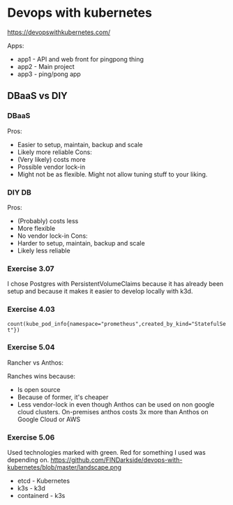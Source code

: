 # Devops with kubernetes

https://devopswithkubernetes.com/

Apps:
* app1 - API and web front for pingpong thing
* app2 - Main project
* app3 - ping/pong app


## DBaaS vs DIY

### DBaaS
Pros:
* Easier to setup, maintain, backup and scale
* Likely more reliable
Cons:
* (Very likely) costs more
* Possible vendor lock-in
* Might not be as flexible. Might not allow tuning stuff to your liking.

### DIY DB
Pros:
* (Probably) costs less
* More flexible
* No vendor lock-in
Cons:
* Harder to setup, maintain, backup and scale
* Likely less reliable

### Exercise 3.07

I chose Postgres with PersistentVolumeClaims because it has already been setup and because it makes it easier to develop locally with k3d.

### Exercise 4.03

`count(kube_pod_info{namespace="prometheus",created_by_kind="StatefulSet"})`

### Exercise 5.04

Rancher vs Anthos:

Ranches wins because:
* Is open source
* Because of former, it's cheaper
* Less vendor-lock in even though Anthos can be used on non google cloud clusters. On-premises anthos costs 3x more than Anthos on Google Cloud or AWS

### Exercise 5.06

Used technologies marked with green. Red for something I used was depending on.
https://github.com/FINDarkside/devops-with-kubernetes/blob/master/landscape.png

* etcd - Kubernetes
* k3s - k3d
* containerd - k3s
